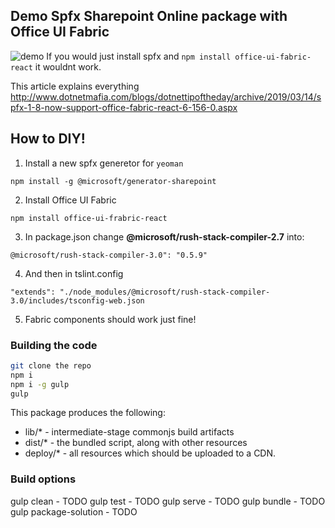 ## Demo Spfx Sharepoint Online package with Office UI Fabric
![demo](https://user-images.githubusercontent.com/9840635/54468531-e2a5fa80-478d-11e9-8912-631a7cd90286.gif)
If you would just install spfx and `npm install office-ui-fabric-react` it wouldnt work.

This article explains everything http://www.dotnetmafia.com/blogs/dotnettipoftheday/archive/2019/03/14/spfx-1-8-now-support-office-fabric-react-6-156-0.aspx

## How to DIY!
1. Install a new spfx generetor for `yeoman` 
```shell
npm install -g @microsoft/generator-sharepoint
```
2. Install Office UI Fabric
```shell
npm install office-ui-frabric-react
```
3. In package.json change **@microsoft/rush-stack-compiler-2.7** into:
```
@microsoft/rush-stack-compiler-3.0": "0.5.9"
```
4. And then in tslint.config
```
"extends": "./node_modules/@microsoft/rush-stack-compiler-3.0/includes/tsconfig-web.json
```
5. Fabric components should work just fine!





### Building the code

```bash
git clone the repo
npm i
npm i -g gulp
gulp
```

This package produces the following:

* lib/* - intermediate-stage commonjs build artifacts
* dist/* - the bundled script, along with other resources
* deploy/* - all resources which should be uploaded to a CDN.

### Build options

gulp clean - TODO
gulp test - TODO
gulp serve - TODO
gulp bundle - TODO
gulp package-solution - TODO
